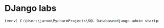 # DJango labs

```cmd
(venv) C:\Users\jarom\PycharmProjects\SQL Database>django-admin startproject minitwitter
```
